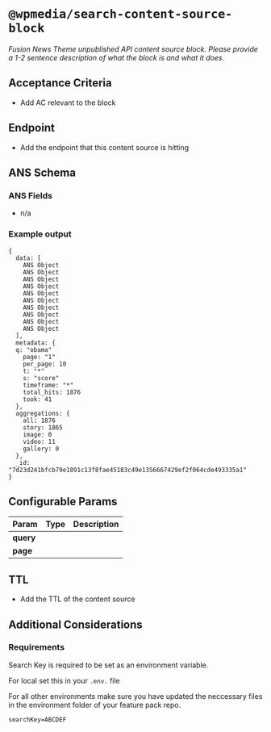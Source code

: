 # `@wpmedia/search-content-source-block`
_Fusion News Theme unpublished API content source block. Please provide a 1-2 sentence description of what the block is and what it does._

## Acceptance Criteria
- Add AC relevant to the block

## Endpoint
- Add the endpoint that this content source is hitting

## ANS Schema

### ANS Fields
- n/a

### Example output
```
{
  data: [
    ANS Object
    ANS Object
    ANS Object
    ANS Object
    ANS Object
    ANS Object
    ANS Object
    ANS Object
    ANS Object
    ANS Object
  ],
  metadata: {
  q: "obama"
    page: "1"
    per_page: 10
    t: "*"
    s: "score"
    timeframe: "*"
    total_hits: 1876
    took: 41
  },
  aggregations: {
    all: 1876
    story: 1865
    image: 0
    video: 11
    gallery: 0
  },
  _id: "7d23d241bfcb79e1891c13f8fae45183c49e1356667429ef2f064cde493335a1"
}
```

## Configurable Params
| **Param** | **Type** | **Description** |
|---|---|---|
| **query** | | |
| **page** | | |

## TTL
- Add the TTL of the content source

## Additional Considerations
### Requirements

Search Key is required to be set as an environment variable.

For local set this in your `.env.` file

For all other environments make sure you have updated the neccessary files in the environment folder of your feature pack repo.

```
searchKey=ABCDEF
```
